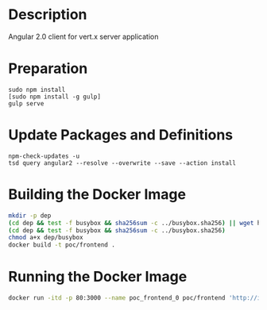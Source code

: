 
# Description
Angular 2.0 client for vert.x server application

# Preparation
	sudo npm install
	[sudo npm install -g gulp]
    gulp serve

# Update Packages and Definitions
	npm-check-updates -u
	tsd query angular2 --resolve --overwrite --save --action install

# Building the Docker Image

```bash
mkdir -p dep
(cd dep && test -f busybox && sha256sum -c ../busybox.sha256) || wget http://www.busybox.net/downloads/binaries/1.21.1/busybox-x86_64 -O dep/busybox
(cd dep && test -f busybox && sha256sum -c ../busybox.sha256)
chmod a+x dep/busybox
docker build -t poc/frontend .
```

# Running the Docker Image

```bash
docker run -itd -p 80:3000 --name poc_frontend_0 poc/frontend 'http://inn-o-as1.lan.inology.nl:8080'
```
